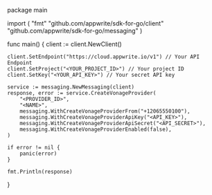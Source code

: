 package main

import (
    "fmt"
    "github.com/appwrite/sdk-for-go/client"
    "github.com/appwrite/sdk-for-go/messaging"
)

func main() {
    client := client.NewClient()

    client.SetEndpoint("https://cloud.appwrite.io/v1") // Your API Endpoint
    client.SetProject("<YOUR_PROJECT_ID>") // Your project ID
    client.SetKey("<YOUR_API_KEY>") // Your secret API key

    service := messaging.NewMessaging(client)
    response, error := service.CreateVonageProvider(
        "<PROVIDER_ID>",
        "<NAME>",
        messaging.WithCreateVonageProviderFrom("+12065550100"),
        messaging.WithCreateVonageProviderApiKey("<API_KEY>"),
        messaging.WithCreateVonageProviderApiSecret("<API_SECRET>"),
        messaging.WithCreateVonageProviderEnabled(false),
    )

    if error != nil {
        panic(error)
    }

    fmt.Println(response)
}
